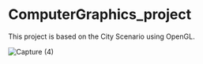 # ComputerGraphics_project
This project is based on the City Scenario using OpenGL.

![Capture (4)](https://user-images.githubusercontent.com/80630408/186177764-5685d29b-a78b-4d18-b952-feb826c2b9eb.png)
